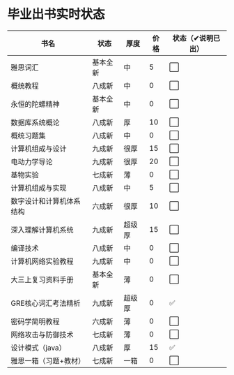 # 毕业出书实时状态

|书名|状态|厚度|价格|状态（✔说明已出）|
|---|---|---|---|---|
|雅思词汇|基本全新|中|5| :white_large_square: |
|概统教程|八成新|中|0|:white_large_square: |
|永恒的陀螺精神|基本全新|中|0|:white_large_square: |
|数据库系统概论|八成新|厚|10|:white_large_square: |
|概统习题集|八成新|中|0|:white_large_square: |
|计算机组成与设计|九成新|很厚|15|:white_large_square: |
|电动力学导论|九成新|很厚|20|:white_large_square: |
|基物实验|七成新|薄|0|:white_large_square: |
|计算机组成与实现|八成新|中|5|:white_large_square: |
|数字设计和计算机体系结构|六成新|很厚|10|:white_large_square: |
|深入理解计算机系统|九成新|超级厚|15|:white_large_square: |
|编译技术|八成新|中|0|:white_large_square: |
|计算机网络实验教程|九成新|中|0|:white_large_square: |
|大三上复习资料手册|基本全新|薄|0|:white_large_square:|
|GRE核心词汇考法精析|九成新|超级厚|0|:white_check_mark:  |
|密码学简明教程|六成新|薄|0|:white_large_square: |
|网络攻击与防御技术|七成新|薄|0|:white_large_square:|
|设计模式（java）|八成新|厚|15|:white_check_mark: |
|雅思一箱（习题+教材）|七成新|一箱|0|:white_large_square: |
